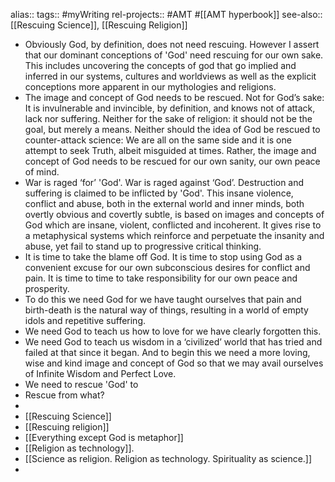 alias::
tags:: #myWriting 
rel-projects:: #AMT #[[AMT hyperbook]] 
see-also:: [[Rescuing Science]], [[Rescuing Religion]]

- Obviously God, by definition, does not need rescuing. However I assert that our dominant conceptions of 'God' need rescuing for our own sake. This includes uncovering the concepts of god that go implied and inferred in our systems, cultures and worldviews as well as the explicit conceptions more apparent in our mythologies and religions.
- The image and concept of God needs to be rescued. Not for God’s sake: It is invulnerable and invincible, by definition, and knows not of attack, lack nor suffering. Neither for the sake of religion: it should not be the goal, but merely a means. Neither should the idea of God be rescued to counter-attack science: We are all on the same side and it is one attempt to seek Truth, albeit misguided at times. Rather, the image and concept of God needs to be rescued for our own sanity, our own peace of mind.
- War is raged ‘for’ 'God'. War is raged against ‘God’. Destruction and suffering is claimed to be inflicted by 'God'. This insane violence, conflict and abuse, both in the external world and inner minds, both overtly obvious and covertly subtle, is based on images and concepts of God which are insane, violent, conflicted and incoherent. It gives rise to a metaphysical systems which reinforce and perpetuate the insanity and abuse, yet fail to stand up to progressive critical thinking.
- It is time to take the blame off God. It is time to stop using God as a convenient excuse for our own subconscious desires for conflict and pain. It is time to time to take responsibility for our own peace and prosperity.
- To do this we need God for we have taught ourselves that pain and birth-death is the natural way of things, resulting in a world of empty idols and repetitive suffering.
- We need God to teach us how to love for we have clearly forgotten this.
- We need God to teach us wisdom in a ‘civilized’ world that has tried and failed at that since it began. And to begin this we need a more loving, wise and kind image and concept of God so that we may avail ourselves of Infinite Wisdom and Perfect Love.
- We need to rescue 'God' to
- Rescue from what?
-
- [[Rescuing Science]]
- [[Rescuing religion]]
- [[Everything except God is metaphor]]
- [[Religion as technology]].
- [[Science as religion. Religion as technology. Spirituality as science.]]
-